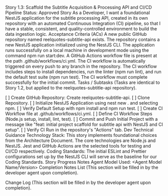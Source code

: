 Story 1.3: Scaffold the Subtitle Acquisition & Processing API and CI/CD Pipeline
Status: Approved
Story
As a Developer,
I want a foundational NestJS application for the subtitle processing API, created in its own repository with an automated Continuous Integration (CI) pipeline,
so that I have a stable, consistent, and quality-controlled environment to build the data ingestion logic.
Acceptance Criteria (ACs)
A new public GitHub repository named reelquotes-subtitle-api exists.
The repository contains a new NestJS application initialized using the NestJS CLI.
The application runs successfully on a local machine in development mode using the command npm run start:dev.
A GitHub Actions workflow file is present at the path .github/workflows/ci.yml.
The CI workflow is automatically triggered on every push to any branch in the repository.
The CI workflow includes steps to install dependencies, run the linter (npm run lint), and run the default test suite (npm run test).
The CI workflow must complete successfully for the initial commit.
Tasks / Subtasks
(Tasks are identical to Story 1.2, but applied to the reelquotes-subtitle-api repository).

[ ] Create GitHub Repository: Create reelquotes-subtitle-api.
[ ] Clone Repository.
[ ] Initialize NestJS Application using nest new . and selecting npm.
[ ] Verify Default Setup with npm install and npm run test.
[ ] Create CI Workflow file at .github/workflows/ci.yml.
[ ] Define CI Workflow Steps (Node.js setup, install, lint, test).
[ ] Commit and Push Initial Project with a message like "feat: initial project scaffold for subtitle api with NestJS and CI setup".
[ ] Verify CI Run in the repository's "Actions" tab.
Dev Technical Guidance
Technology Stack: This story implements foundational choices from the Architecture Document. The core technologies are Node.js and NestJS. Jest and GitHub Actions are the selected tools for testing and CI/CD respectively.
Coding Standards: The initial ESLint and Prettier configurations set up by the NestJS CLI will serve as the baseline for our Coding Standards.
Story Progress Notes
Agent Model Used: <Agent Model Name/Version>
Completion Notes List
(This section will be filled in by the developer agent upon completion).

Change Log
(This section will be filled in by the developer agent upon completion).